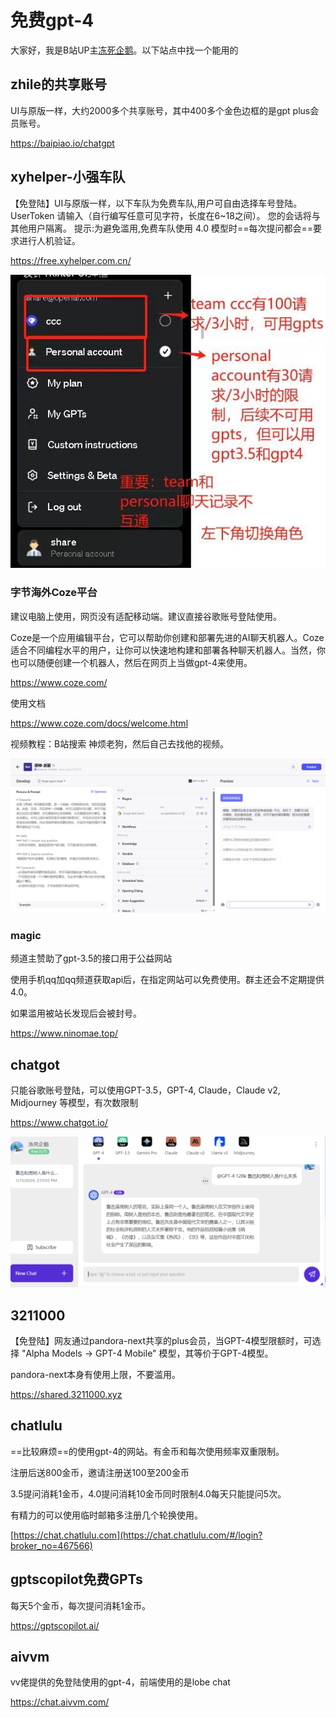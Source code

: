 # 免费gpt-4

大家好，我是B站UP主[冻死企鹅](https://space.bilibili.com/23375741)。以下站点中找一个能用的

## zhile的共享账号

UI与原版一样，大约2000多个共享账号，其中400多个金色边框的是gpt plus会员账号。

https://baipiao.io/chatgpt

## xyhelper-小强车队

【免登陆】UI与原版一样，以下车队为免费车队,用户可自由选择车号登陆。 UserToken 请输入（自行编写任意可见字符，长度在6~18之间）。 您的会话将与其他用户隔离。
提示:为避免滥用,免费车队使用 4.0 模型时==每次提问都会==要求进行人机验证。

https://free.xyhelper.com.cn/

![webwxgetmsgimg](assets/webwxgetmsgimg.jpg)

### 字节海外Coze平台

建议电脑上使用，网页没有适配移动端。建议直接谷歌账号登陆使用。

Coze是一个应用编辑平台，它可以帮助你创建和部署先进的AI聊天机器人。Coze适合不同编程水平的用户，让你可以快速地构建和部署各种聊天机器人。当然，你也可以随便创建一个机器人，然后在网页上当做gpt-4来使用。

https://www.coze.com/

使用文档

https://www.coze.com/docs/welcome.html

视频教程：B站搜索 神烦老狗，然后自己去找他的视频。

![image-20240115145316102](assets/image-20240115145316102.png)

### magic

频道主赞助了gpt-3.5的接口用于公益网站

使用手机qq加qq频道获取api后，在指定网站可以免费使用。群主还会不定期提供4.0。

如果滥用被站长发现后会被封号。

https://www.ninomae.top/

## chatgot

只能谷歌账号登陆，可以使用GPT-3.5，GPT-4, Claude，Claude v2, Midjourney 等模型，有次数限制

https://www.chatgot.io/

![image-20240115145640023](assets/image-20240115145640023.png)

## 3211000

【免登陆】网友通过pandora-next共享的plus会员，当GPT-4模型限额时，可选择 "Alpha Models -> GPT-4 Mobile" 模型，其等价于GPT-4模型。

pandora-next本身有使用上限，不要滥用。

https://shared.3211000.xyz

## chatlulu

==比较麻烦==的使用gpt-4的网站。有金币和每次使用频率双重限制。

注册后送800金币，邀请注册送100至200金币

3.5提问消耗1金币，4.0提问消耗10金币同时限制4.0每天只能提问5次。

有精力的可以使用临时邮箱多注册几个轮换使用。

[https://chat.chatlulu.com](https://chat.chatlulu.com/#/login?broker_no=467566)

## gptscopilot免费GPTs

每天5个金币，每次提问消耗1金币。

https://gptscopilot.ai/

## aivvm

vv佬提供的免登陆使用的gpt-4，前端使用的是lobe chat

https://chat.aivvm.com/